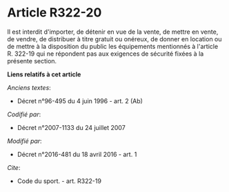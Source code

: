 # Article R322-20

Il est interdit d'importer, de détenir en vue de la vente, de mettre en vente, de vendre, de distribuer à titre gratuit ou
onéreux, de donner en location ou de mettre à la disposition du public les équipements mentionnés à l'article R. 322-19 qui
ne répondent pas aux exigences de sécurité fixées à la présente section.

**Liens relatifs à cet article**

_Anciens textes_:

  - Décret n°96-495 du 4 juin 1996 - art. 2 (Ab)

_Codifié par_:

  - Décret n°2007-1133 du 24 juillet 2007

_Modifié par_:

  - Décret n°2016-481 du 18 avril 2016 - art. 1

_Cite_:

  - Code du sport. - art. R322-19
